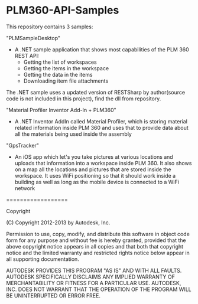 PLM360-API-Samples
==================

This repository contains 3 samples:

"PLMSampleDesktop"
- A .NET sample application that shows most capabilities of the PLM 360 REST API:
    - Getting the list of workspaces
    - Getting the items in the workspace
    - Getting the data in the items
    - Downloading item file attachments

The .NET sample uses a updated version of RESTSharp by author(source code is not included in this project), find the dll from repository.

"Material Profiler Inventor Add-In + PLM360"
- A .NET Inventor AddIn called Material Profiler, which is storing material related information inside PLM 360 and uses that to provide data about all the materials being used inside the assembly

"GpsTracker"
- An iOS app which let's you take pictures at various locations and uploads that information into a workspace inside PLM 360.
  It also shows on a map all the locations and pictures that are stored inside the workspace. It uses WiFi positioning so that it should work inside a building as well as long as the mobile device is connected to a WiFi network

==================

Copyright

(C) Copyright 2012-2013 by Autodesk, Inc.

Permission to use, copy, modify, and distribute this software in object code form for any purpose and without fee is hereby granted, provided that the above copyright notice appears in all copies and that both that copyright notice and the limited warranty and restricted rights notice below appear in all supporting documentation.

AUTODESK PROVIDES THIS PROGRAM "AS IS" AND WITH ALL FAULTS. AUTODESK SPECIFICALLY DISCLAIMS ANY IMPLIED WARRANTY OF MERCHANTABILITY OR FITNESS FOR A PARTICULAR USE. AUTODESK, INC. DOES NOT WARRANT THAT THE OPERATION OF THE PROGRAM WILL BE UNINTERRUPTED OR ERROR FREE.
